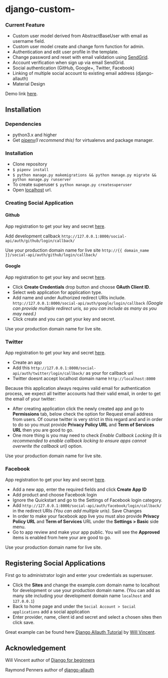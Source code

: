 # django-custom-

### Current Feature
- Custom user model derived from AbstractBaseUser with email as username field.
- Custom user model create and change form function for admin.
- Authentication and edit user profile in the template.
- Change password and reset with email validation using [SendGrid](https://sendgrid.com/).
- Account verification when sign up via email SendGrid.
- Social authentication (GitHub, Google+, Twitter, Facebook)
- Linking of multiple social account to existing email address (django-allauth)
- Material Design

Demo link [here](https://django-custom-user.herokuapp.com/).

## Installation


### Dependencies
- python3.x and higher
- Get [pipenv](https://docs.pipenv.org/)_(I recommend this)_ for virtualenvs and package manager.

### Installation

- Clone repository
- `$ pipenv install`
- `$ python manage.py makemigrations && python manage.py migrate && python manage.py runserver`
- To create superuser `$ python manage.py createsuperuser`
- Open [localhost](http://127.0.0.1:8000) url.

### Creating Social Application

#### Github

App registration to get your key and secret [here](https://github.com/settings/applications/new). 

Add development callback `http://127.0.0.1:8000/social-api/auth/github/login/callback/`

Use your production domain name for live site  `http://{{ domain_name }}/social-api/auth/github/login/callback/`

#### Google

App registration to get your key and secret [here](https://console.developers.google.com/apis/credentials). 
   
   -  Click **Create Credentials** drop button and choose **OAuth Client ID**.
   -  Select web application for application type.
   -  Add name and under Authorized redirect URIs include. `http://127.0.0.1:8000/social-api/auth/google/login/callback` _(Google can provide multiple redirect uris, so you can include as many as you may need.)_
   -  Click create and you can get your key and secret.


Use your production domain name for live site.

### Twitter

App registration to get your key and secret [here](https://apps.twitter.com/app/new). 
   
   -  Create an app
   -  Add this `http://127.0.0.1:8000/social-api/auth/twitter/login/callback/` as your for callback uri  
   -  Twitter doesnt accept localhost domain name `http://localhost:8000`

Because this application always requires valid email for authentication process, we expect all twitter accounts had their valid email, 
in order to get the email of your twitter:

   - After creating application click the newly created app and go to **Permissions** tab,
   below check the option for Request email address from users. Of course twitter is very strict in this regard and
   and in order to do so you must provide **Privacy Policy URL** and **Term of Services URL** then you are good to go.
   - One more thing is you may need to check _Enable Callback Locking (It is recommended to enable callback locking to ensure apps cannot overwrite the callback url)_ option.

Use your production domain name for live site.

### Facebook

App registration to get your key and secret [here](https://developers.facebook.com/apps/). 
  
  - Add a new app, enter the required fields and click __Create App ID__
  - Add product and choose Facebook login
  - Ignore the Quickstart and go to the Settings of Facebook login category.
  - Add `http://127.0.0.1:8000/social-api/auth/facebook/login/callback/` in the redirect URIs _(You can add multiple uris)_. Save Changes
  - In order to make your facebook app live you must also provide **Privacy Policy URL** and **Term of Services** URL
  under the __Settings > Basic__ side menu.
  - Go to app review and make your app public. You will see the **Approved** items is enabled from here your are good to go.
  
Use your production domain name for live site.
  

## Registering Social Applications

First go to administrator login and enter your credentials as supersuser.
    
   - Click the __Sites__ and change the example.com domain name to localhost for development or use your production domain name.
   (You can add as many site including your development domain name `localhost` and `127.0.0.1`)
   - Back to home page and under the `Social Account > Social applications` add a social application
   - Enter provider, name, client id and secret and select a chosen sites then click save. 
     
Great example can be found here [Django Allauth Tutorial](https://wsvincent.com/django-allauth-tutorial)  by [Will Vincent](https://github.com/wsvincent).  

## Acknowledgement

Will Vincent author of [Django for beginners](djangoforbeginners.com)

Raymond Penners author of [django-allauth](https://github.com/pennersr/django-allauth)
